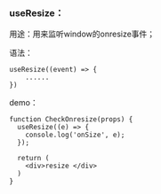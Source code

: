 ### useResize：

用途：用来监听window的onresize事件；

语法：

```
useResize((event) => {
    ......
})
```

demo：

```
function CheckOnresize(props) {
  useResize((e) => {
    console.log('onSize', e);
  });

  return (
    <div>resize </div>
  )
}
```
